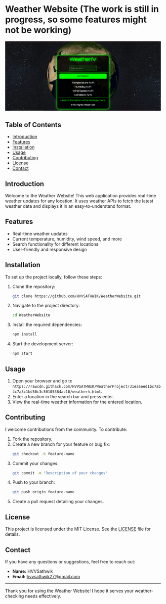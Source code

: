 # Weather Website (The work is still in progress, so some features might not be working)

![Weather Website](https://github.com/HVVSATHWIK/WeatherWebsite/blob/main/Globe.png)

## Table of Contents
- [Introduction](#introduction)
- [Features](#features)
- [Installation](#installation)
- [Usage](#usage)
- [Contributing](#contributing)
- [License](#license)
- [Contact](#contact)

## Introduction

Welcome to the Weather Website! This web application provides real-time weather updates for any location. It uses weather APIs to fetch the latest weather data and displays it in an easy-to-understand format.

## Features

- Real-time weather updates
- Current temperature, humidity, wind speed, and more
- Search functionality for different locations
- User-friendly and responsive design

## Installation

To set up the project locally, follow these steps:

1. Clone the repository:
    ```bash
    git clone https://github.com/HVVSATHWIK/WeatherWebsite.git
    ```
2. Navigate to the project directory:
    ```bash
    cd WeatherWebsite
    ```
3. Install the required dependencies:
    ```bash
    npm install
    ```
4. Start the development server:
    ```bash
    npm start
    ```

## Usage

1. Open your browser and go to `https://rawcdn.githack.com/HVVSATHWIK/WeatherProject/31eaaeed1bc7ab4c7a3c1bd50c3c50105384ac10/weatherh.html`.
2. Enter a location in the search bar and press enter.
3. View the real-time weather information for the entered location.

## Contributing

I welcome contributions from the community. To contribute:

1. Fork the repository.
2. Create a new branch for your feature or bug fix:
    ```bash
    git checkout -b feature-name
    ```
3. Commit your changes:
    ```bash
    git commit -m "Description of your changes"
    ```
4. Push to your branch:
    ```bash
    git push origin feature-name
    ```
5. Create a pull request detailing your changes.

## License

This project is licensed under the MIT License. See the [LICENSE](LICENSE) file for details.

## Contact

If you have any questions or suggestions, feel free to reach out:

- **Name:** HVVSathwik
- **Email:** [hvvsathwik27@gmail.com](mailto:hvvsathwik27@gmail.com)

---

Thank you for using the Weather Website! I hope it serves your weather-checking needs effectively.
